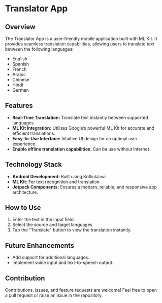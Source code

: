 # Translator App

## Overview
The Translator App is a user-friendly mobile application built with ML Kit. It provides seamless translation capabilities, allowing users to translate text between the following languages:

- English
- Spanish
- French
- Arabic
- Chinese
- Hindi
- German
  
## Features
- **Real-Time Translation:** Translate text instantly between supported languages.
- **ML Kit Integration:** Utilizes Google’s powerful ML Kit for accurate and efficient translations.
- **Easy-to-Use Interface:** Intuitive UI design for an optimal user experience.
- **Enable offline translation capabilities:** Can be use without Internet.

## Technology Stack
- **Android Development:** Built using Kotlin/Java.
- **ML Kit:** For text recognition and translation.
- **Jetpack Components:** Ensures a modern, reliable, and responsive app architecture.
## How to Use
1. Enter the text in the input field.
2. Select the source and target languages.
3. Tap the "Translate" button to view the translation instantly.

## Future Enhancements
- Add support for additional languages.
- Implement voice input and text-to-speech output.
  
## Contribution
Contributions, issues, and feature requests are welcome! Feel free to open a pull request or raise an issue in the repository.

